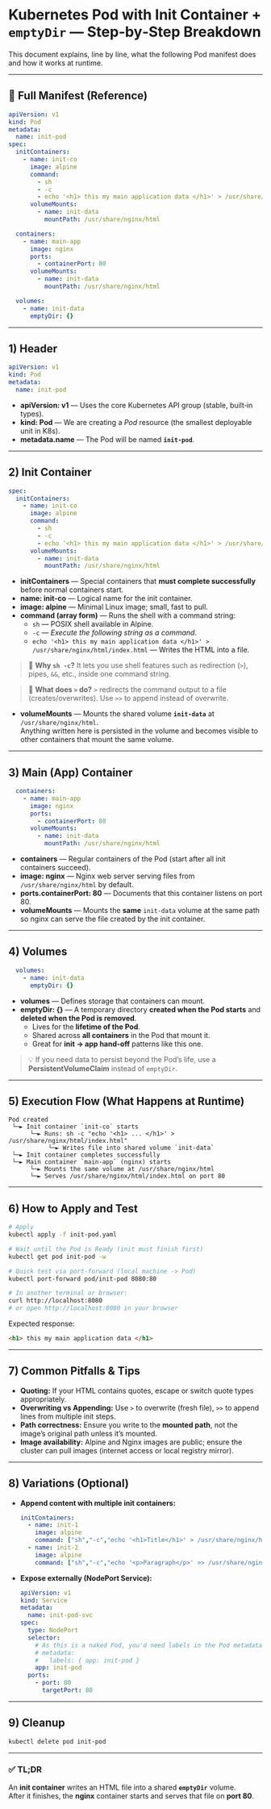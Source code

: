 <!-- Date:02-09-2025 -->

# Kubernetes Pod with Init Container + `emptyDir` — Step‑by‑Step Breakdown

This document explains, line by line, what the following Pod manifest does and how it works at runtime.

---

## 📄 Full Manifest (Reference)

```yaml
apiVersion: v1
kind: Pod
metadata:
  name: init-pod
spec:
  initContainers:
    - name: init-co
      image: alpine
      command:
        - sh
        - -c
        - echo '<h1> this my main application data </h1>' > /usr/share/nginx/html/index.html
      volumeMounts:
        - name: init-data
          mountPath: /usr/share/nginx/html

  containers:
    - name: main-app
      image: nginx
      ports:
        - containerPort: 80
      volumeMounts:
        - name: init-data
          mountPath: /usr/share/nginx/html

  volumes:
    - name: init-data
      emptyDir: {}
```

---

## 1) Header

```yaml
apiVersion: v1
kind: Pod
metadata:
  name: init-pod
```
- **apiVersion: v1** — Uses the core Kubernetes API group (stable, built‑in types).
- **kind: Pod** — We are creating a *Pod* resource (the smallest deployable unit in K8s).
- **metadata.name** — The Pod will be named **`init-pod`**.

---

## 2) Init Container

```yaml
spec:
  initContainers:
    - name: init-co
      image: alpine
      command:
        - sh
        - -c
        - echo '<h1> this my main application data </h1>' > /usr/share/nginx/html/index.html
      volumeMounts:
        - name: init-data
          mountPath: /usr/share/nginx/html
```
- **initContainers** — Special containers that **must complete successfully** before normal containers start.
- **name: init-co** — Logical name for the init container.
- **image: alpine** — Minimal Linux image; small, fast to pull.
- **command (array form)** — Runs the shell with a command string:
  - `sh` — POSIX shell available in Alpine.
  - `-c` — *Execute the following string as a command*.
  - `echo '<h1> this my main application data </h1>' > /usr/share/nginx/html/index.html` — Writes the HTML into a file.

> 🔎 **Why `sh -c`?**
> It lets you use shell features such as redirection (`>`), pipes, `&&`, etc., inside one command string.

> 🔁 **What does `>` do?**
> `>` redirects the command output to a file (creates/overwrites). Use `>>` to append instead of overwrite.

- **volumeMounts** — Mounts the shared volume **`init-data`** at `/usr/share/nginx/html`.  
  Anything written here is persisted in the volume and becomes visible to other containers that mount the same volume.

---

## 3) Main (App) Container

```yaml
  containers:
    - name: main-app
      image: nginx
      ports:
        - containerPort: 80
      volumeMounts:
        - name: init-data
          mountPath: /usr/share/nginx/html
```
- **containers** — Regular containers of the Pod (start after all init containers succeed).
- **image: nginx** — Nginx web server serving files from `/usr/share/nginx/html` by default.
- **ports.containerPort: 80** — Documents that this container listens on port 80.
- **volumeMounts** — Mounts the **same** `init-data` volume at the same path so nginx can serve the file created by the init container.

---

## 4) Volumes

```yaml
  volumes:
    - name: init-data
      emptyDir: {}
```
- **volumes** — Defines storage that containers can mount.
- **emptyDir: {}** — A temporary directory **created when the Pod starts** and **deleted when the Pod is removed**.
  - Lives for the **lifetime of the Pod**.
  - Shared across **all containers** in the Pod that mount it.
  - Great for **init -> app hand‑off** patterns like this one.

> 💡 If you need data to persist beyond the Pod’s life, use a **PersistentVolumeClaim** instead of `emptyDir`.

---

## 5) Execution Flow (What Happens at Runtime)

```
Pod created
 └─► Init container `init-co` starts
      └─► Runs: sh -c "echo '<h1> ... </h1>' > /usr/share/nginx/html/index.html"
           └─► Writes file into shared volume `init-data`
 └─► Init container completes successfully
 └─► Main container `main-app` (nginx) starts
      └─► Mounts the same volume at /usr/share/nginx/html
      └─► Serves /usr/share/nginx/html/index.html on port 80
```

---

## 6) How to Apply and Test

```bash
# Apply
kubectl apply -f init-pod.yaml

# Wait until the Pod is Ready (init must finish first)
kubectl get pod init-pod -w

# Quick test via port-forward (local machine -> Pod)
kubectl port-forward pod/init-pod 8080:80

# In another terminal or browser:
curl http://localhost:8080
# or open http://localhost:8080 in your browser
```

Expected response:
```html
<h1> this my main application data </h1>
```

---

## 7) Common Pitfalls & Tips

- **Quoting:** If your HTML contains quotes, escape or switch quote types appropriately.
- **Overwriting vs Appending:** Use `>` to overwrite (fresh file), `>>` to append lines from multiple init steps.
- **Path correctness:** Ensure you write to the **mounted path**, not the image’s original path unless it’s mounted.
- **Image availability:** Alpine and Nginx images are public; ensure the cluster can pull images (internet access or local registry mirror).

---

## 8) Variations (Optional)

- **Append content with multiple init containers:**
  ```yaml
  initContainers:
    - name: init-1
      image: alpine
      command: ["sh","-c","echo '<h1>Title</h1>' > /usr/share/nginx/html/index.html"]
    - name: init-2
      image: alpine
      command: ["sh","-c","echo '<p>Paragraph</p>' >> /usr/share/nginx/html/index.html"]
  ```

- **Expose externally (NodePort Service):**
  ```yaml
  apiVersion: v1
  kind: Service
  metadata:
    name: init-pod-svc
  spec:
    type: NodePort
    selector:
      # As this is a naked Pod, you'd need labels in the Pod metadata first:
      # metadata:
      #   labels: { app: init-pod }
      app: init-pod
    ports:
      - port: 80
        targetPort: 80
  ```

---

## 9) Cleanup

```bash
kubectl delete pod init-pod
```

---

### ✅ TL;DR
An **init container** writes an HTML file into a shared **`emptyDir`** volume.  
After it finishes, the **nginx** container starts and serves that file on **port 80**.
